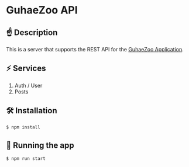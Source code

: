 # GuhaeZoo API

## ☝ Description
This is a server that supports the REST API for the [GuhaeZoo Application](https://github.com/2tle).

## ⚡ Services
1. Auth / User
2. Posts

## 🛠️ Installation
```bash
$ npm install
```

## 🚀 Running the app
```bash
$ npm run start
```

